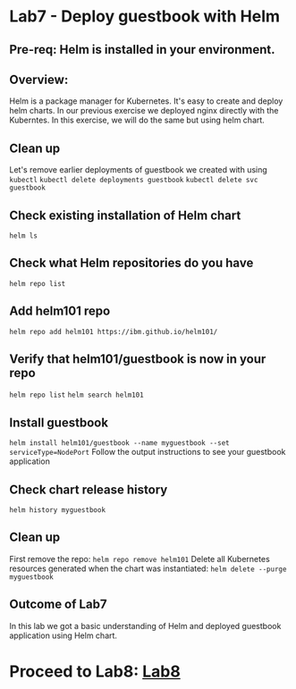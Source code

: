 # Lab7 - Deploy guestbook with Helm

## Pre-req: Helm is installed in your environment.

## Overview:
Helm is a package manager for Kubernetes. It's easy to create and deploy helm charts.
In our previous exercise we deployed nginx directly with the Kuberntes. In this exercise,
we will do the same but using helm chart.

## Clean up
Let's remove earlier deployments of guestbook we created with using `kubectl`
`kubectl delete deployments guestbook`
`kubectl delete svc guestbook`

## Check existing installation of Helm chart
`helm ls`

## Check what Helm repositories do you have
`helm repo list`

## Add helm101 repo
`helm repo add helm101 https://ibm.github.io/helm101/`

## Verify that helm101/guestbook is now in your repo
`helm repo list`
`helm search helm101`

## Install guestbook
`helm install helm101/guestbook --name myguestbook --set serviceType=NodePort`
Follow the output instructions to see your guestbook application

## Check chart release history
`helm history myguestbook`

## Clean up
First remove the repo:
`helm repo remove helm101`
Delete all Kubernetes resources generated when the chart was instantiated:
`helm delete --purge myguestbook`


## Outcome of Lab7
In this lab we got a basic understanding of Helm and deployed guestbook application using Helm chart.


# Proceed to Lab8: [Lab8](../Lab8/README.md)
